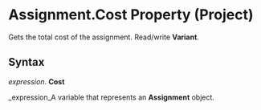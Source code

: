 
# Assignment.Cost Property (Project)

Gets the total cost of the assignment. Read/write  **Variant**.


## Syntax

 _expression_. **Cost**

 _expression_A variable that represents an  **Assignment** object.

